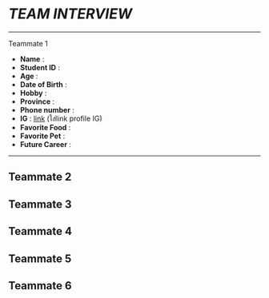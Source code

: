 # *TEAM INTERVIEW*
---
Teammate 1  

* **Name** :
* **Student ID** :
* **Age** :
* **Date of Birth** :
* **Hobby** :
* **Province** :
* **Phone number** :
* **IG** : [link](https://www.instagram.com/)   (ใส่link profile IG) 
*  **Favorite Food** : 
*  **Favorite Pet** :
*  **Future Career** :
---
Teammate 2  
---
Teammate 3
---
Teammate 4
---
Teammate 5
---
Teammate 6
---
